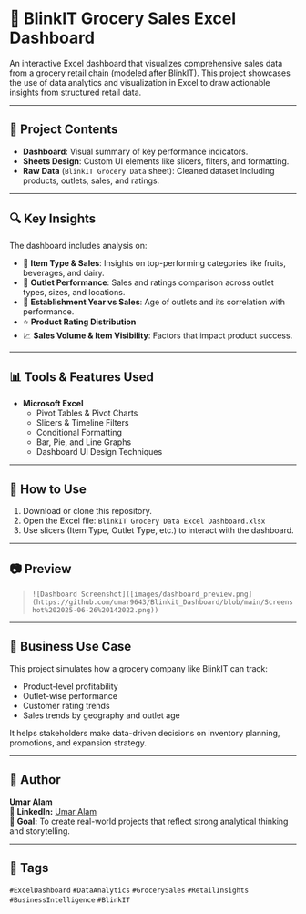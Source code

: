 # 🛒 BlinkIT Grocery Sales Excel Dashboard

An interactive Excel dashboard that visualizes comprehensive sales data from a grocery retail chain (modeled after BlinkIT). This project showcases the use of data analytics and visualization in Excel to draw actionable insights from structured retail data.

---

## 📁 Project Contents

- **Dashboard**: Visual summary of key performance indicators.
- **Sheets Design**: Custom UI elements like slicers, filters, and formatting.
- **Raw Data** (`BlinkIT Grocery Data` sheet): Cleaned dataset including products, outlets, sales, and ratings.

---

## 🔍 Key Insights

The dashboard includes analysis on:

- 🧃 **Item Type & Sales**: Insights on top-performing categories like fruits, beverages, and dairy.
- 🏬 **Outlet Performance**: Sales and ratings comparison across outlet types, sizes, and locations.
- 📅 **Establishment Year vs Sales**: Age of outlets and its correlation with performance.
- ⭐ **Product Rating Distribution**
- 📈 **Sales Volume & Item Visibility**: Factors that impact product success.

---

## 📊 Tools & Features Used

- **Microsoft Excel**
  - Pivot Tables & Pivot Charts
  - Slicers & Timeline Filters
  - Conditional Formatting
  - Bar, Pie, and Line Graphs
  - Dashboard UI Design Techniques

---

## 🚀 How to Use

1. Download or clone this repository.
2. Open the Excel file: `BlinkIT Grocery Data Excel Dashboard.xlsx`
3. Use slicers (Item Type, Outlet Type, etc.) to interact with the dashboard.

---

## 📷 Preview

> `![Dashboard Screenshot]([images/dashboard_preview.png](https://github.com/umar9643/Blinkit_Dashboard/blob/main/Screenshot%202025-06-26%20142022.png))`

---

## 💼 Business Use Case

This project simulates how a grocery company like BlinkIT can track:
- Product-level profitability
- Outlet-wise performance
- Customer rating trends
- Sales trends by geography and outlet age

It helps stakeholders make data-driven decisions on inventory planning, promotions, and expansion strategy.

---

## 👤 Author

**Umar Alam**  
🔗 **LinkedIn:** [Umar Alam](www.linkedin.com/in/umar-alam-a1b2c3)  
🧠 **Goal:** To create real-world projects that reflect strong analytical thinking and storytelling.


---

## 📌 Tags

`#ExcelDashboard` `#DataAnalytics` `#GrocerySales` `#RetailInsights` `#BusinessIntelligence` `#BlinkIT`

